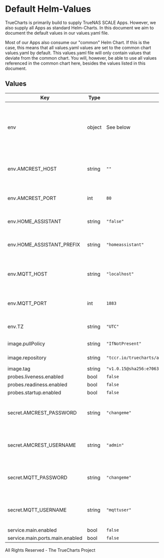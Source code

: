 # Default Helm-Values

TrueCharts is primarily build to supply TrueNAS SCALE Apps.
However, we also supply all Apps as standard Helm-Charts. In this document we aim to document the default values in our values.yaml file.

Most of our Apps also consume our "common" Helm Chart.
If this is the case, this means that all values.yaml values are set to the common chart values.yaml by default. This values.yaml file will only contain values that deviate from the common chart.
You will, however, be able to use all values referenced in the common chart here, besides the values listed in this document.

## Values

| Key | Type | Default | Description |
|-----|------|---------|-------------|
| env | object | See below | environment variables. See more environment variables in the [amcrest2mqtt repo](https://github.com/dchesterton/amcrest2mqtt). |
| env.AMCREST_HOST | string | `""` | Host name used to connect to the Amcrest device |
| env.AMCREST_PORT | int | `80` | Port used to connect to the Amcrest device |
| env.HOME_ASSISTANT | string | `"false"` | Enable Home Assistant autodiscovery |
| env.HOME_ASSISTANT_PREFIX | string | `"homeassistant"` | Home Assistant autodiscovery prefix |
| env.MQTT_HOST | string | `"localhost"` | Host name used to connect to the MQTT broker |
| env.MQTT_PORT | int | `1883` | Port used to connect to the MQTT broker |
| env.TZ | string | `"UTC"` | Set the container timezone |
| image.pullPolicy | string | `"IfNotPresent"` | image pull policy |
| image.repository | string | `"tccr.io/truecharts/amcrest2mqtt"` | image repository |
| image.tag | string | `"v1.0.15@sha256:e7063369671a95bea72866ca07d0b9e45ed1b204ca1df6f6e64532ed018cffa0"` | image tag |
| probes.liveness.enabled | bool | `false` |  |
| probes.readiness.enabled | bool | `false` |  |
| probes.startup.enabled | bool | `false` |  |
| secret.AMCREST_PASSWORD | string | `"changeme"` | Password used to connect to the Amcrest device |
| secret.AMCREST_USERNAME | string | `"admin"` | User name used to connect to the Amcrest device |
| secret.MQTT_PASSWORD | string | `"changeme"` | Password used to connect to the MQTT broker |
| secret.MQTT_USERNAME | string | `"mqttuser"` | User name used to connect to the MQTT broker |
| service.main.enabled | bool | `false` |  |
| service.main.ports.main.enabled | bool | `false` |  |

All Rights Reserved - The TrueCharts Project
